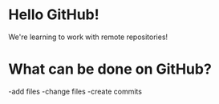 # Hello GitHub!

We're learning to work with remote repositories!

# What can be done on GitHub?
-add files
-change files
-create commits
